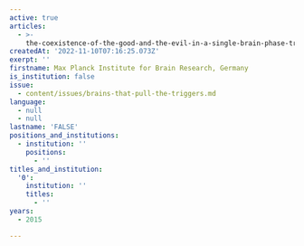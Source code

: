 ```yaml
---
active: true
articles:
  - >-
    the-coexistence-of-the-good-and-the-evil-in-a-single-brain-phase-transitions-in-a-non-linear-dynamical-system
createdAt: '2022-11-10T07:16:25.073Z'
exerpt: ''
firstname: Max Planck Institute for Brain Research, Germany
is_institution: false
issue:
  - content/issues/brains-that-pull-the-triggers.md
language:
  - null
  - null
lastname: 'FALSE'
positions_and_institutions:
  - institution: ''
    positions:
      - ''
titles_and_institution:
  '0':
    institution: ''
    titles:
      - ''
years:
  - 2015

---
```

